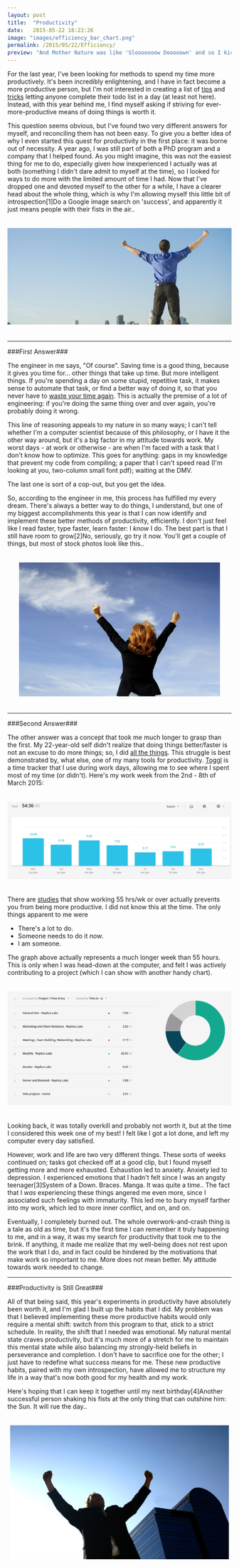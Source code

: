 ```yaml
---
layout: post
title:  "Productivity"
date:   2015-05-22 18:22:26
image: "images/efficiency_bar_chart.png"
permalink: /2015/05/22/Efficiency/
preview: "And Mother Nature was like 'Slooooooow Dooooown' and so I kicked her in the face with my ENERGY LEGS."
---
```


For the last year, I've been looking for methods to spend my time more productively. It's been incredibly enlightening, and I have in fact become a more productive person, but I'm not interested in creating a list of [tips](http://www.inc.com/kevin-daum/8-things-really-efficient-people-do.html) and [tricks](http://realtytimes.com/agentnews/agentadvice1/item/26563-20131108-ten-time-efficiency-habits) letting anyone complete their todo list in a day (at least not here). Instead, with this year behind me, I find myself asking if striving for ever-more-productive means of doing things is worth it.

<!--more-->

This question seems obvious, but I've found two very different answers for myself, and reconciling them has not been easy. To give you a better idea of why I even started this quest for productivity in the first place: it was borne out of necessity. A year ago, I was still part of both a PhD program and a company that I helped found. As you might imagine, this was not the easiest thing for me to do, especially given how inexperienced I actually was at both (something I didn't dare admit to myself at the time), so I looked for ways to do more with the limited amount of time I had. Now that I've dropped one and devoted myself to the other for a while, I have a clearer head about the whole thing, which is why I'm allowing myself this little bit of introspection<span class="ref"><span class="refnum">[1]</span><span class="refbody">Do a Google image search on 'success', and apparently it just means people with their fists in the air.</span></span>.

<div style="text-align: center; padding-top: 20px; padding-bottom: 20px">
<img src="/images/success1.jpg" title="WOO" class="img-thumbnail">
</div>

- - - - - - - - -

###First Answer###

The engineer in me says, "Of course". Saving time is a good thing, because it gives you time for... other things that take up time. But more intelligent things. If you're spending a day on some stupid, repetitive task, it makes sense to automate that task, or find a better way of doing it, so that you never have to [waste your time again](https://xkcd.com/1445/). This is actually the premise of a lot of engineering: if you're doing the same thing over and over again, you're probably doing it wrong.

This line of reasoning appeals to my nature in so many ways; I can't tell whether I'm a computer scientist because of this philosophy, or I have it the other way around, but it's a big factor in my attitude towards work. My worst days - at work or otherwise - are when I'm faced with a task that I don't know how to optimize. This goes for anything: gaps in my knowledge that prevent my code from compiling; a paper that I can't speed read (I'm looking at you, two-column small font pdf); waiting at the DMV.

The last one is sort of a cop-out, but you get the idea.

So, according to the engineer in me, this process has fulfilled my every dream. There's always a better way to do things, I understand, but one of my biggest accomplishments this year is that I can now identify and implement these better methods of productivity, efficiently. I don't just feel like I read faster, type faster, learn faster: I _know_ I do. The best part is that I still have room to grow<span class="ref"><span class="refnum">[2]</span><span class="refbody">No, seriously, go try it now. You'll get a couple of things, but most of stock photos look like this.</span></span>.


<div style="text-align: center; padding-top: 20px; padding-bottom: 20px">
<img src="/images/success2.jpg" title="WOO MORE" class="img-thumbnail">
</div>

- - - - - - - - -

###Second Answer### 

The other answer was a concept that took me much longer to grasp than the first. My 22-year-old self didn't realize that doing things better/faster is not an excuse to do more things; so, I did [all the things](http://hyperboleandahalf.blogspot.com/2010/06/this-is-why-ill-never-be-adult.html). This struggle is best demonstrated by, what else, one of my many tools for productivity. [Toggl](http://www.toggl.com) is a time tracker that I use during work days, allowing me to see where I spent most of my time (or didn't). Here's my work week from the 2nd - 8th of March 2015:

<div style="text-align: center; padding-top: 20px; padding-bottom: 20px">
<img src="/images/efficiency_bar_chart.png" title="Mondays, amirite?" class="img-thumbnail">
</div>

There are [studies](http://www.entrepreneur.com/article/226991) that show working 55 hrs/wk or over actually prevents you from being more productive. I did not know this at the time. The only things apparent to me were

- There's a lot to do.
- Someone needs to do it _now_.
- I am someone.

The graph above actually represents a much longer week than 55 hours. This is only when I was head-down at the computer, and felt I was actively contributing to a project (which I can show with another handy chart).

<div style="text-align: center; padding-top: 20px; padding-bottom: 20px">
<img src="/images/efficiency_pie_chart.png" title="PIES." class="img-thumbnail">
</div>

Looking back, it was totally overkill and probably not worth it, but at the time I considered this week one of my best! I felt like I got a lot done, and left my computer every day satisfied.

However, work and life are two very different things. These sorts of weeks continued on; tasks got checked off at a good clip, but I found myself getting more and more exhausted. Exhaustion led to anxiety. Anxiety led to depression. I experienced emotions that I hadn't felt since I was an angsty teenager<span class="ref"><span class="refnum">[3]</span><span class="refbody">System of a Down. Braces. Manga. It was quite a time.</span></span>. The fact that I _was_ experiencing these things angered me even more, since I associated such feelings with immaturity. This led me to bury myself farther into my work, which led to more inner conflict, and on, and on.

Eventually, I completely burned out. The whole overwork-and-crash thing is a tale as old as time, but it's the first time I can remember it truly happening to me, and in a way, it was my search for productivity that took me to the brink. If anything, it made me realize that my well-being does not rest upon the work that I do, and in fact could be hindered by the motivations that make work so important to me. More does not mean better. My attitude towards work needed to change.

- - - - - - - - -

###Productivity is Still Great### 

All of that being said, this year's experiments in productivity have absolutely been worth it, and I'm glad I built up the habits that I did. My problem was that I believed implementing these more productive habits would only require a mental shift: switch from this program to that, stick to a strict schedule. In reality, the shift that I needed was emotional. My natural mental state craves productivity, but it's much more of a stretch for me to maintain this mental state while also balancing my strongly-held beliefs in perseverance and completion. I don't have to sacrifice one for the other; I just have to redefine what success means for me. These new productive habits, paired with my own introspection, have allowed me to structure my life in a way that's now both good for my health and my work.


Here's hoping that I can keep it together until my next birthday<span class="ref"><span class="refnum">[4]</span><span class="refbody">Another successful person shaking his fists at the only thing that can outshine him: the Sun. It will rue the day.</span></span>.

<div style="text-align: center; padding-top: 20px; padding-bottom: 20px">
<img src="/images/success3.jpg" title="WOO THE MOST!" class="img-thumbnail">
</div>
